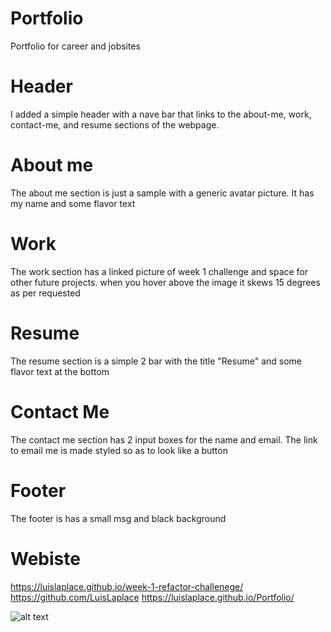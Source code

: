 # Portfolio
Portfolio for career and jobsites

# Header
I added a simple header with a nave bar that links to the about-me, work, contact-me, and resume sections of the webpage.

# About me
The about me section is just a sample with a generic avatar picture.  It has my name and some flavor text

# Work
The work section has a linked picture of week 1 challenge and space for other future projects.  when you hover above the image it skews 15 degrees as per requested

# Resume
The resume section is a simple 2 bar with the title "Resume" and some flavor text at the bottom

# Contact Me
The contact me section has 2 input boxes for the name and email.  The link to email me is made styled so as to look like a button

# Footer
The footer is has a small msg and black background

# Webiste
https://luislaplace.github.io/week-1-refactor-challenege/
https://github.com/LuisLaplace
https://luislaplace.github.io/Portfolio/

![alt text](<assets/images/portfilio revision 1.png>)